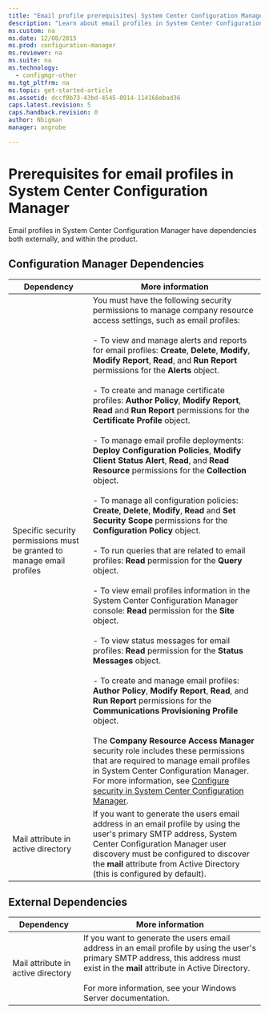 ```yaml
---
title: "Email profile prerequisites| System Center Configuration Manager"
description: "Learn about email profiles in System Center Configuration Manager and their dependencies both externally and within the product."
ms.custom: na
ms.date: 12/08/2015
ms.prod: configuration-manager
ms.reviewer: na
ms.suite: na
ms.technology:
  - configmgr-other
ms.tgt_pltfrm: na
ms.topic: get-started-article
ms.assetid: dccf0b73-43bd-4545-8914-114168ebad36
caps.latest.revision: 5
caps.handback.revision: 0
author: Nbigmanmanager: angrobe

---
```

# Prerequisites for email profiles in System Center Configuration Manager
Email profiles in System Center Configuration Manager have dependencies both externally, and within the product.  

## Configuration Manager Dependencies  

|Dependency|More information|  
|----------------|----------------------|  
|Specific security permissions must be granted to manage email profiles|You must have the following security permissions to manage company resource access settings, such as email profiles:<br /><br /> - To view and manage alerts and reports for email profiles: **Create**, **Delete**, **Modify**, **Modify Report**, **Read**, and **Run Report** permissions for the **Alerts** object.<br /><br /> - To create and manage certificate profiles: **Author Policy**, **Modify Report**, **Read** and **Run Report** permissions for the **Certificate Profile** object.<br /><br /> - To manage email profile deployments: **Deploy Configuration Policies**, **Modify Client Status Alert**, **Read**, and **Read Resource** permissions for the **Collection** object.<br /><br /> - To manage all configuration policies: **Create**, **Delete**, **Modify**, **Read** and **Set Security Scope** permissions for the **Configuration Policy** object.<br /><br /> - To run queries that are related to email profiles: **Read** permission for the **Query** object.<br /><br /> - To view email profiles information in the System Center Configuration Manager console: **Read** permission for the **Site** object.<br /><br /> - To view status messages for email profiles: **Read** permission for the **Status Messages** object.<br /><br /> - To create and manage email profiles: **Author Policy**, **Modify Report**, **Read**, and **Run Report** permissions for the **Communications Provisioning Profile** object.<br /><br /> The **Company Resource Access Manager** security role includes these permissions that are required to manage email profiles in System Center Configuration Manager. For more information, see [Configure security in System Center Configuration Manager](../../core/plan-design/security/configure-security.md).|  
|Mail attribute in active directory|If you want to generate the users email address in an email profile by using the user's primary SMTP address, System Center Configuration Manager user discovery must be configured to discover the **mail** attribute from Active Directory (this is configured by default).|  

## External Dependencies  

|Dependency|More information|  
|----------------|----------------------|  
|Mail attribute in active directory|If you want to generate the users email address in an email profile by using the user's primary SMTP address, this address must exist in the **mail** attribute in Active Directory.<br /><br /> For more information, see your Windows Server documentation.|
